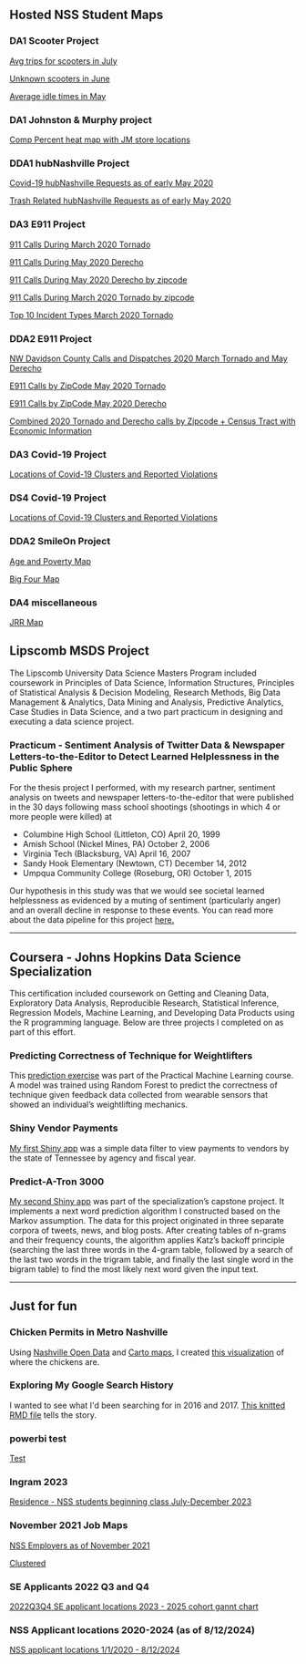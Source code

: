 ## Hosted NSS Student Maps

### DA1 Scooter Project  

<a href = "da1/july_avg_trip_per_scooter.html"> Avg trips for scooters in July</a>

<a href = "da1/RKJune.html"> Unknown scooters in June</a>  

<a href = "da1/May_avg_idle_and_daily_trip.html"> Average idle times in May</a>

### DA1 Johnston & Murphy project
<a href = "da1/COMP_PCT_mapped_stores.html "> Comp Percent heat map with JM store locations</a>

### DDA1 hubNashville Project
<a href = "dda1/covid_map.html"> Covid-19 hubNashville Requests as of early May 2020</a>   

<a href = "dda1/trash_request_map.html"> Trash Related hubNashville Requests as of early May 2020</a>

### DA3 E911 Project
<a href = "da3/dustin_march2020_tornado.html">911 Calls During March 2020 Tornado</a>  

<a href = "da3/dustin_may2020_derecho_map.html">911 Calls During May 2020 Derecho</a>

<a href = "da3/mark-Derecho-911-Calls-Map.html">911 Calls During May 2020 Derecho by zipcode</a>  

<a href = "da3/mark-Tornado-911-Calls-Map.html">911 Calls During March 2020 Tornado by zipcode</a>  

<a href = "da3/aaron_TornadoIncidentTypeTop10.html">Top 10 Incident Types March 2020 Tornado</a>



### DDA2 E911 Project
<a href = "dda2/owen_nw_storms_cluster.html"> NW Davidson County Calls and Dispatches 2020 March Tornado and May Derecho</a>  

<a href = "dda2/paul_new_map_911_tornado.html">E911 Calls by ZipCode May 2020 Tornado</a>  

<a href = "dda2/paul_new_map_911_derecho.html">E911 Calls by ZipCode May 2020 Derecho</a>  

<a href = "dda2/ross_storm_economic_map.html"> Combined 2020 Tornado and Derecho calls by Zipcode + Census Tract with Economic Information</a>


### DA3 Covid-19 Project
<a href = "da3/outbreak_violations_map.html"> Locations of Covid-19 Clusters and Reported Violations </a>  

### DS4 Covid-19 Project
<a href = "ds4/maggi_mapincidents.html"> Locations of Covid-19 Clusters and Reported Violations </a>  

### DDA2 SmileOn Project
<a href = "dda2/jdcg_age_poverty_map.html">Age and Poverty Map</a>   

<a href = "dda2/mia_big_four_map.html">Big Four Map</a>

### DA4 miscellaneous
<a href = "da4/cluster_art_map_37201.html">JRR Map</a>


## Lipscomb MSDS Project
The Lipscomb University Data Science Masters Program included coursework in Principles of Data Science, Information Structures, Principles of Statistical Analysis &amp; Decision Modeling, Research Methods, Big Data Management &amp; Analytics, Data Mining and Analysis, Predictive Analytics, Case Studies in Data Science, and a two part practicum in designing and executing a data science project.

### Practicum - Sentiment Analysis of Twitter Data &amp; Newspaper Letters-to-the-Editor to Detect Learned Helplessness in the Public Sphere
For the thesis project I performed, with my research partner, sentiment analysis on tweets and newspaper letters-to-the-editor that were published in the 30 days following mass school shootings (shootings in which 4 or more people were killed) at
 - Columbine High School (Littleton, CO) April 20, 1999
 - Amish School (Nickel Mines, PA) October 2, 2006
 - Virginia Tech (Blacksburg, VA) April 16, 2007
 - Sandy Hook Elementary (Newtown, CT) December 14, 2012
 - Umpqua Community College (Roseburg, OR) October 1, 2015

Our hypothesis in this study was that we would see societal learned helplessness as evidenced by a muting of sentiment (particularly anger) and an overall decline in response to these events. You can read more about the data pipeline for this project
<a href="http://bit.ly/schoolshootingdata" target="_blank">here.</a>

<hr>

## Coursera - Johns Hopkins Data Science Specialization
This certification included coursework on Getting and Cleaning Data, Exploratory Data Analysis, Reproducible Research, Statistical Inference, Regression Models, Machine Learning, and Developing Data Products using the R programming language. Below are three projects I completed on as part of this effort.

### Predicting Correctness of Technique for Weightlifters
This <a href="/PML_Project.html" target="_blank">prediction exercise</a> was part of the Practical Machine Learning course. A model was trained using Random Forest to predict the correctness of technique given feedback data collected from wearable sensors that showed an individual’s weightlifting mechanics.

### Shiny Vendor Payments
<a href="https://marylvv.shinyapps.io/Shiny-VendorPayments/" target="_blank">My first Shiny app</a>
was a simple data filter to view payments to vendors by the state of Tennessee by agency and fiscal year.


### Predict-A-Tron 3000
<a href="https://marylvv.shinyapps.io/PredictATron3000/" target="_blank">My second Shiny app</a> was part of the specialization’s capstone project. It implements a next word prediction algorithm I constructed based on the Markov assumption. The data for this project originated in three separate corpora of tweets, news, and blog posts. After creating tables of n-grams and their frequency counts, the algorithm applies Katz’s backoff principle (searching the last three words in the 4-gram table, followed by a search of the last two words in the trigram table, and finally the last single word in the bigram table) to find the most likely next word given the input text.

<hr>

## Just for fun

### Chicken Permits in Metro Nashville
Using
<a href="https://data.nashville.gov/" target="_blank">Nashville Open Data</a> and
<a href="https://carto.com/" target="_blank">Carto maps</a>, I created
<a href="https://bit.ly/nashvillechickens" target="_blank">this visualization</a> of where the chickens are.

### Exploring My Google Search History
I wanted to see what I'd been searching for in 2016 and 2017.
<a href="google_search.html" target="_blank">This knitted RMD file</a> tells the story.


### powerbi test
<a href = "powerbi-test.html">Test</a>

### Ingram 2023
<a href = "nss/ingram_2023_map.html">Residence - NSS students beginning class July-December 2023</a>

### November 2021 Job Maps
<a href = "nss/jobmap.html"> NSS Employers as of November 2021</a>  

<a href = "nss/jobmap_clusters.html"> Clustered</a>

### SE Applicants 2022 Q3 and Q4
<a href = "nss/SE_Q3Q4_map.html">  2022Q3Q4 SE applicant locations </a>
<a href = "cohort_gannt.html">  2023 - 2025 cohort gannt chart </a>

### NSS Applicant locations 2020-2024 (as of 8/12/2024)
<a href = "nss/nss_applicants.html"> NSS applicant locations 1/1/2020 - 8/12/2024 </a>
